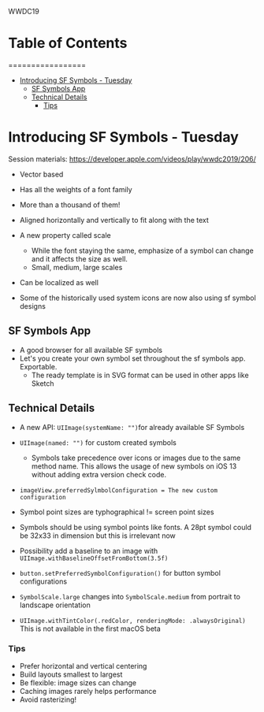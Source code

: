 WWDC19
# Table of Contents
=================

   * [Introducing SF Symbols - Tuesday](#introducing-sf-symbols---tuesday)
      * [SF Symbols App](#sf-symbols-app)
      * [Technical Details](#technical-details)
         * [Tips](#tips)

# Introducing SF Symbols - Tuesday
Session materials: https://developer.apple.com/videos/play/wwdc2019/206/

- Vector based
- Has all the weights of a font family
- More than a thousand of them!
- Aligned horizontally and vertically to fit along with the text
- A new property called scale
  - While the font staying the same, emphasize of a symbol can change and it affects the size as well.
  - Small, medium, large scales
- Can be localized as well

- Some of the historically used system icons are now also using sf symbol designs

## SF Symbols App
- A good browser for all available SF symbols
- Let's you create your own symbol set throughout the sf symbols app. Exportable.
  - The ready template is in SVG format can be used in other apps like Sketch

## Technical Details
- A new API: `UIImage(systemName: "")`for already available SF Symbols
- `UIImage(named: "")` for custom created symbols
  - Symbols take precedence over icons or images due to the same method name. This allows the usage of new symbols on iOS 13 without adding extra version check code.

- `imageView.preferredSylmbolConfiguration = The new custom configuration`
- Symbol point sizes are typhographical != screen point sizes
- Symbols should be using symbol points like fonts. A 28pt symbol could be 32x33 in dimension but this is irrelevant now
- Possibility add a baseline to an image with `UIImage.withBaselineOffsetFromBottom(3.5f)`
- `button.setPreferredSymbolConfiguration()` for button symbol configurations
- `SymbolScale.large` changes into `SymbolScale.medium` from portrait to landscape orientation
- `UIImage.withTintColor(.redColor, renderingMode: .alwaysOriginal)` This is not available in the first macOS beta

### Tips
- Prefer horizontal and vertical centering
- Build layouts smallest to largest
- Be flexible: image sizes can change
- Caching images rarely helps performance
- Avoid rasterizing!
